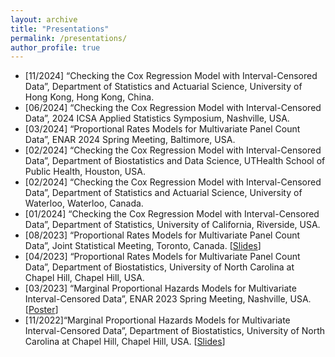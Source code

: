 ```yaml
---
layout: archive
title: "Presentations"
permalink: /presentations/
author_profile: true
---
```


- [11/2024] “Checking the Cox Regression Model with Interval-Censored Data”, Department of Statistics and Actuarial Science, University of Hong Kong, Hong Kong, China.
- [06/2024] “Checking the Cox Regression Model with Interval-Censored Data”, 2024 ICSA Applied Statistics Symposium, Nashville, USA.
- [03/2024] “Proportional Rates Models for Multivariate Panel Count Data”, ENAR 2024 Spring Meeting, Baltimore, USA.
- [02/2024] “Checking the Cox Regression Model with Interval-Censored Data”, Department of Biostatistics and Data Science, UTHealth School of Public Health, Houston, USA.
- [02/2024] “Checking the Cox Regression Model with Interval-Censored Data”, Department of Statistics and Actuarial Science, University of Waterloo, Waterloo, Canada.
- [01/2024] “Checking the Cox Regression Model with Interval-Censored Data”, Department of Statistics, University of California, Riverside, USA.
- [08/2023] “Proportional Rates Models for Multivariate Panel Count Data”, Joint Statistical Meeting, Toronto, Canada. \[[Slides](/files/presentations/panelcount-JSM2023.pdf)\]
- [04/2023] “Proportional Rates Models for Multivariate Panel Count Data”, Department of Biostatistics, University of North Carolina at Chapel Hill, Chapel Hill, USA.
- [03/2023] “Marginal Proportional Hazards Models for Multivariate Interval-Censored Data”, ENAR 2023 Spring Meeting, Nashville, USA. \[[Poster](/files/presentations/ENAR2023.pdf)\]
- [11/2022]“Marginal Proportional Hazards Models for Multivariate Interval-Censored Data”, Department of Biostatistics, University of North Carolina at Chapel Hill, Chapel Hill, USA. \[[Slides](/files/presentations/UNC-seminar-2022.pdf)\]
